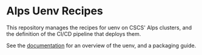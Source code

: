 # Alps Uenv Recipes

This repository manages the recipes for uenv on CSCS' Alps clusters, and the definition of the CI/CD pipeline that deploys them.

See the [documentation](https://eth-cscs.github.io/alps-uenv/) for an overview of the uenv, and a packaging guide.

